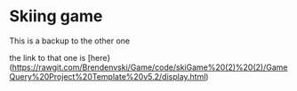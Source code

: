 # Skiing game 
This is a backup to the other one

the link to that one is [here}(https://rawgit.com/Brendenvski/Game/code/skiGame%20(2)%20(2)/GameQuery%20Project%20Template%20v5.2/display.html)
